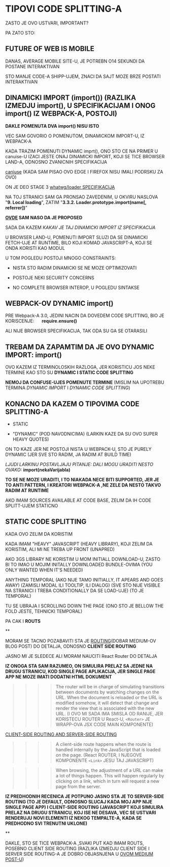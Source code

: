 # TIPOVI CODE SPLITTING-A

ZASTO JE OVO USTVARI, IMPORTANT?

PA ZATO STO:

## FUTURE OF WEB IS MOBILE

DANAS, AVERAGE MOBILE SITE-U, JE POTREBN O14 SEKUNDI DA POSTANE INTERAKTIVAN

STO MANJE CODE-A SHIPP-UJEM, ZNACI DA SAJT MOZE BRZE POSTATI INTERAKTIVAN

## DINAMICKI IMPORT (import()) (RAZLIKA IZMEDJU import(), U SPECIFIKACIJAM I ONOG import() IZ WEBPACK-A, POSTOJI)

**DAKLE POMENUTA DVA import() NISU ISTO**

VEC SAM GOVORIO O POMENUTOM, DINAMICKOM IMPORT-U, IZ WEBPACK-A

KADA TRAZIM POMENUTI DYNAMIC imprt(), ONO STO CE NA PRIMER U canuise-U IZACI JESTE ONAJ DINAMICKI IMPORT, KOJI SE TICE BROWSER LAND-A, ODNOSNO ZVANICNIH SPECIFIKACIJA

[caniuse](https://caniuse.com/#search=dynamic%20import) (KADA SAM PISAO OVO EDGE I FIREFOX NISU IMALI PODRSKU ZA OVO)

ON JE DEO STAGE 3 [whatwg/loader SPECIFIKACIJA](https://whatwg.github.io/loader/)

NA TOJ STRANICI SAM GA PRONSAO ZAVEDENIM, U OKVIRU NASLOVA "**9. Local loading**", ZATIM "**3.3.2. Loader.prototype.import(name[, referrer])**"

**[OVDE](https://tc39.github.io/proposal-dynamic-import/) SAM NASO DA JE PROPOSED**

SADA DA KAZEM *KAKAV JE TAJ DINAMICKI IMPORT IZ SPECIFIKACIJA*

U BROWSER LAND-U, POMENUTI IMPORT SLUZI DA SE DINAMICKI FETCH-UJE AT RUNTIME, BILO KOJI KOMAD JAVASCRIPT-A, KOJI SE ONDA KORISTI KAO MODUL

U TOM POGLEDU POSTOJI MNOGO CONSTRAINTS:

- NISTA STO RADIM DINAMICKI SE NE MOZE OPTIMIZOVATI

- POSTOJE NEKI SECURITY CONCERNS

- NO COMPLETE BROWSER INTEROP, U POGLEDU SINTAKSE

## WEBPACK-OV DYNAMIC import()

PRE Webpack-A 3.0, JEDINI NACIN DA DOVEDEM CODE SPLITTING, BIO JE KORISCENJE: &nbsp;&nbsp;&nbsp;&nbsp; **require.ensure()**

ALI NIJE BROWSER SPECIFIKACIJA, TAK ODA SU GA SE OTARASILI

## TREBAM DA ZAPAMTIM DA JE OVO DYNAMIC IMPORT: import()

OVO KAZEM IZ TERMINOLOSKIH RAZLOGA, JER KORISTICU JOS NEKE TERMINE KAO STO SU **DYNAMIC I STATIC CODE SPLITTING**

**NEMOJ DA CONFUSE-UJES POMENUTE TERMINE** (MISLIM NA UPOTREBU TERMINA *DYNAMIC IMPORT* I *DYNAMIC CODE SPLITTING*)

## KONACNO DA KAZEM O TIPOVIMA CODE SPLITTING-A

- STATIC

- "DYNAMIC" (POD NAVODNICIMA) (LARKIN KAZE DA SU OVO SUPER HEAVY QUOTES)

ON TO KAZE JER NE POSTOJI NISTA U WEBPACK-U, STO JE PURELY DYNAMIC (JER SVE STO RADIM, JA RADIM AT BUILD TIME)

*LJUDI LARKINU POSTAVLJAJU PITANJE: DALI MOGU URADITI NESTO OVAKO:*  **import(nekaVarijabla)**

**TO SE NE MOZE URADITI, I TO NIAKADA NECE BITI SUPPORTED, JER JE TO ANTI PATTERN, I KREATORI WEBPACK-A ,NE ZELE DA NESTO TAKVO RADIM AT RUNTIME**

AKO IMAM SOURCES AVAILABLE AT CODE BASE, ZELIM DA IH CODE SPLITT-UJEM STATICNO

## STATIC CODE SPLITTING

KADA OVO ZELIM DA KORISTIM

KADA IMAM "HEAVY" JAVASCRIPT (HEAVY LIBRARY), KOJI ZELIM DA KORISTIM, ALI MI NE TREBA UP FRONT (UNAPRED)

AKO 3GS LIBRARY NE KORISTIM U MOM INITIALL DOWNLOAD-U, ZASTO BI TO IMAO U MOJIM INITALLY DOWNLOADED BUNDLE-OVIMA (YOU ONLY WANTED WHEN IT'S NEEDED)

ANYTHING TEMPORAL (AKO NIJE TAMO INITIALLY, IT APEARS AND GOES AWAY) (ZAMISLI MODAL ILI TOOLTIP, ILI DIALOG) (SVE STO NIJE VISIBLE NA STRANICI I TREBA CONDITIONALLY DA SE LOAD-UJE) (TO JE TEMPORAL)

TU SE UBRAJA I SCROLLING DOWN THE PAGE (ONO STO JE BELLOW THE FOLD JESTE, TEHNICKI TEMPORAL)

PA CAK I **ROUTS**

**

MORAM SE TACNO POZABAVITI STA JE [ROUTING](https://medium.com/@fro_g/routing-in-javascript-d552ff4d2921)(DOBAR MEDIUM-OV BLOG POST) DO DETALJA, ODNOSNO **CLIENT SIDE ROUTING**

JASNO MI JE SLEDECE ALI MORAM NAUCITI React Router DO DETALJA

**IZ ONOGA STA SAM RAZUMEO, ON SIMULIRA PRELAZ SA JEDNE NA DRUGU STRANICU, KOD SINGLE PAGE APLIKACIJA, JER SINGLE PAGE APP NE MOZE IMATI DODATNI HTML DOKUMENT**

>>>> The router will be in charge of simulating transitions between documents by watching changes on the URL. When the document is reloaded or the URL is modified somehow, it will detect that change and render the view that is associated with the new URL. (I OVO MI SADA IMA SMISLA OD RANIJE, JER KORISTECU ROUTER U React-U, `<Router>` JE WRAPP-OVA JSX CODE MAIN KOMPONENTE)

[CLIENT-SIDE ROUTING AND SERVER-SIDE ROUTING]()

>>>> A client-side route happens when the route is handled internally by the JavaScript that is loaded on the page. (React ROUTER, I NJEGOVE KOMPONENTE `<Link>` JESU TAJ JAVASCRIPT)

>>>> When browsing, the adjustment of a URL can make a lot of things happen. This will happen regularly by clicking on a link, which in turn will request a new page from the server.

**IZ PREDHODNIH RECENICA JE POTPUNO JASNO STA JE TO SERVER-SIDE ROUTING (TO JE DEFAULT, ODNOSNO SLUCAJ KADA MOJ APP NIJE SINGLE PAGE APP) I CLIENT-SIDE ROUTING (JAVASCRIPT KOJI SIMULIRA PRELAZ NA DRUGU STRANICU, KOJ ISE NE DESAVA, VEC SE USTVARI RENDERUJU NOVI ELEMENTI IZ NEKOG TEMPALTE-A, KADA SE PREDHODNO SVI TRENUTNI UKLONE)**

**

DAKLE, STO SE TICE WEBPACK-A ,SVAKI PUT KAD IMAM ROUTS, POSEBNO CLIENT SIDE ROUTING (RAZLIKA IZMEDJU CLIENT SIDE I SERVER SIDE ROUTING-A JE DOBRO OBJASNJENA U [OVOM MEDIUM POST-U](https://medium.com/@wilbo/server-side-vs-client-side-routing-71d710e9227f))
